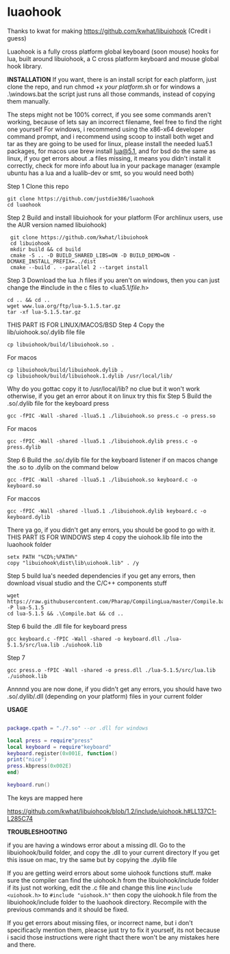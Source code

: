 # luaohook

Thanks to kwat for making https://github.com/kwhat/libuiohook (Credit i guess)

Luaohook is a fully cross platform global keyboard (soon mouse) hooks for lua, built around libuiohook, a C cross platform keyboard and mouse global hook library.

**INSTALLATION**
If you want, there is an install script for each platform, just clone the repo, and run chmod +x *your platform*.sh or for windows a .\windows.bat
the script just runs all those commands, instead of copying them manually.

The steps might not be 100% correct, if you see some commands aren't working, because of lets say an incorrect filename, feel free to find the right one yourself
For windows, i recommend using the x86-x64 developer command prompt, and i recommend using scoop to install both wget and tar as they are going to be used
for linux, please install the needed lua5.1 packages, for macos use brew install lua@5.1, and for bsd do the same as linux, if you get errors about .a files missing, it means you didn't install it correctly, check for more info about lua in your package manager (example ubuntu has a lua and a lualib-dev or smt, so you would need both)

Step 1
Clone this repo
```
git clone https://github.com/justdie386/luaohook
cd luaohook
```
Step 2
Build and install libuiohook for your platform (For archlinux users, use the AUR version named libuiohook)

```
 git clone https://github.com/kwhat/libuiohook
 cd libuiohook
 mkdir build && cd build
 cmake -S .. -D BUILD_SHARED_LIBS=ON -D BUILD_DEMO=ON -DCMAKE_INSTALL_PREFIX=../dist
 cmake --build . --parallel 2 --target install  
```
Step 3
Download the lua .h files
if you aren't on windows, then you can just change the #include in the c files to <lua5.1/*file*.h>
```
cd .. && cd ..
wget www.lua.org/ftp/lua-5.1.5.tar.gz
tar -xf lua-5.1.5.tar.gz
```
THIS PART IS FOR LINUX/MACOS/BSD
Step 4
Copy the lib/uiohook.so/.dylib file file

```
cp libuiohook/build/libuiohook.so .
```
For macos
```
cp libuiohook/build/libuiohook.dylib .
cp libuiohook/build/libuiohook.1.dylib /usr/local/lib/
```
Why do you gottac copy it to /usr/local/lib? no clue but it won't work otherwise, if you get an error about it on linux try this fix
Step 5
Build the .so/.dylib file for the keyboard press
```
gcc -fPIC -Wall -shared -llua5.1 ./libuiohook.so press.c -o press.so
```
For macos

```
gcc -fPIC -Wall -shared -llua5.1 ./libuiohook.dylib press.c -o press.dylib
```

Step 6
Build the .so/.dylib file for the keyboard listener
if on macos change the .so to .dylib on the command below
```
gcc -fPIC -Wall -shared -llua5.1 ./libuiohook.so keyboard.c -o keyboard.so
```
For maccos
```
gcc -fPIC -Wall -shared -llua5.1 ./libuiohook.dylib keyboard.c -o keyboard.dylib
```
There ya go, if you didn't get any errors, you should be good to go with it.
THIS PART IS FOR WINDOWS
step 4
copy the uiohook.lib file into the luaohook folder
```
setx PATH "%CD%;%PATH%"
copy "libuiohook\dist\lib\uiohook.lib" . /y
```
Step 5
build lua's needed dependencies
if you get any errors, then download visual studio and the C/C++ components stuff
```
wget https://raw.githubusercontent.com/Pharap/CompilingLua/master/Compile.bat -P lua-5.1.5
cd lua-5.1.5 && .\Compile.bat && cd ..
```

Step 6
build the .dll file for keyboard press

```
gcc keyboard.c -fPIC -Wall -shared -o keyboard.dll ./lua-5.1.5/src/lua.lib ./uiohook.lib
```
Step 7

```
gcc press.o -fPIC -Wall -shared -o press.dll ./lua-5.1.5/src/lua.lib ./uiohook.lib
```
Annnnd you are now done, if you didn't get any errors, you should have two .so/.dylib/.dll (depending on your platform) files in your current folder

**USAGE**

```lua

package.cpath = "./?.so" --or .dll for windows

local press = require"press"
local keyboard = require"keyboard"
keyboard.register(0x001E, function()
print("nice")
press.kbpress(0x002E)
end)

keyboard.run()
```

The keys are mapped here

https://github.com/kwhat/libuiohook/blob/1.2/include/uiohook.h#LL137C1-L285C74


**TROUBLESHOOTING**

if you are having a windows error about a missing dll.
Go to the libuiohook/build folder, and copy the .dll to your current directory
If you get this issue on mac, try the same but by copying the .dylib file

If you are getting weird errors about some uiohook functions stuff. 
make sure the compiler can find the uiohook.h from the libuiohook/include folder
if its just not working, edit the .c file and change this line
`#include <uiohook.h>` to `#include "uiohook.h"` then copy the uiohook.h file
from the libuiohook/include folder to the luaohook directory. Recompile with the
previous commands and it should be fixed.

If you get errors about missing files, or incorrect name, but i don't specificacly mention them, pleacse just try to fix it yourself, its not because i sacid those instructions were right thact there won't be any mistakes here and there.

